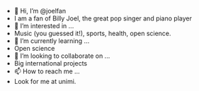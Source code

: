- 👋 Hi, I’m @joelfan
- I am a fan of Billy Joel, the great pop singer and piano player
- 👀 I’m interested in ...
- Music (you guessed it!), sports, health, open science.
- 🌱 I’m currently learning ...
- Open science
- 💞️ I’m looking to collaborate on ...
- Big international projects
- 📫 How to reach me ...
- Look for me at unimi.

<!---
joelfan/joelfan is a ✨ special ✨ repository because its `README.md` (this file) appears on your GitHub profile.
You can click the Preview link to take a look at your changes.
--->
